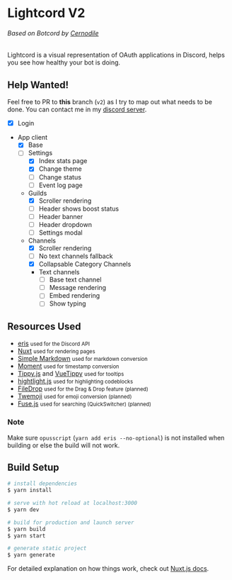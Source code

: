 # Lightcord V2
###### Based on Botcord by [Cernodile](https://github.com/Cernodile)
Lightcord is a visual representation of OAuth applications in Discord, helps you see how healthy your bot is doing.

## Help Wanted!
Feel free to PR to **this** branch (`v2`) as I try to map out what needs to be done. You can contact me in my [discord server](https://snaz.in/discord).

- [x] Login
- App client
  - [x] Base
  - [ ] Settings
    - [x] Index stats page
    - [x] Change theme
    - [ ] Change status
    - [ ] Event log page
  - Guilds
    - [x] Scroller rendering
    - [ ] Header shows boost status
    - [ ] Header banner
    - [ ] Header dropdown
    - [ ] Settings modal
  - Channels
    - [x] Scroller rendering
    - [ ] No text channels fallback
    - [x] Collapsable Category Channels
    - Text channels
      - [ ] Base text channel
      - [ ] Message rendering
      - [ ] Embed rendering
      - [ ] Show typing

## Resources Used
- [eris](http://github.com/abalabahaha/eris) <small>used for the Discord API</small>
- [Nuxt](http://nuxtjs.org) <small>used for rendering pages</small>
- [Simple Markdown](https://github.com/Khan/simple-markdown) <small>used for markdown conversion</small>
- [Moment](http://momentjs.com) <small>used for timestamp conversion</small>
- [Tippy.js](https://github.com/atomiks/tippyjs) and [VueTippy](https://github.com/KABBOUCHI/vue-tippy) <small>used for tooltips</small>
- [hightlight.js](http://hightlightjs.com) <small>used for highlighting codeblocks</small>
- [FileDrop](http://filedropjs.org) <small>used for the Drag & Drop feature (planned)</small>
- [Twemoji](https://github.com/twitter/twemoji) <small>used for emoji conversion (planned)</small>
- [Fuse.js](http://fusejs.io) <small>used for searching (QuickSwitcher) (planned)</small>

### Note
Make sure `opusscript` (`yarn add eris --no-optional`) is not installed when building or else the build will not work.

## Build Setup

```bash
# install dependencies
$ yarn install

# serve with hot reload at localhost:3000
$ yarn dev

# build for production and launch server
$ yarn build
$ yarn start

# generate static project
$ yarn generate
```

For detailed explanation on how things work, check out [Nuxt.js docs](https://nuxtjs.org).
